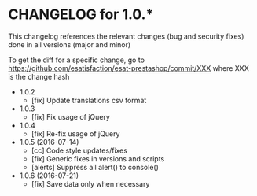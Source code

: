CHANGELOG for 1.0.*
===================

This changelog references the relevant changes (bug and security fixes) done
in all versions (major and minor)

To get the diff for a specific change, go to https://github.com/esatisfaction/esat-prestashop/commit/XXX where
XXX is the change hash

* 1.0.2
  * [fix] Update translations csv format
* 1.0.3
  * [fix] Fix usage of jQuery
* 1.0.4
  * [fix] Re-fix usage of jQuery
* 1.0.5 (2016-07-14)
  * [cc] Code style updates/fixes
  * [fix] Generic fixes in versions and scripts
  * [alerts] Suppress all alert() to console()
* 1.0.6 (2016-07-21)
  * [fix] Save data only when necessary 
